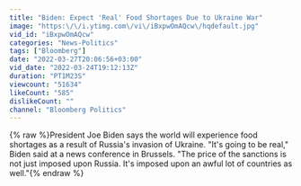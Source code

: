 ```yaml
---
title: "Biden: Expect 'Real' Food Shortages Due to Ukraine War"
image: "https:\/\/i.ytimg.com\/vi\/iBxpwOmAQcw\/hqdefault.jpg"
vid_id: "iBxpwOmAQcw"
categories: "News-Politics"
tags: ["Bloomberg"]
date: "2022-03-27T20:06:56+03:00"
vid_date: "2022-03-24T19:12:13Z"
duration: "PT1M23S"
viewcount: "51634"
likeCount: "585"
dislikeCount: ""
channel: "Bloomberg Politics"
---
```

{% raw %}President Joe Biden says the world will experience food shortages as a result of Russia's invasion of Ukraine. &quot;It's going to be real,&quot; Biden said at a news conference in Brussels. &quot;The price of the sanctions is not just imposed upon Russia. It's imposed upon an awful lot of countries as well.&quot;{% endraw %}
